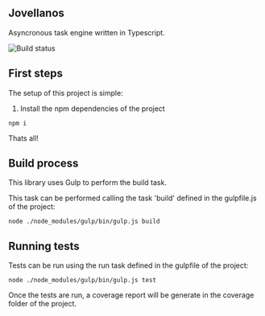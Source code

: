 ## Jovellanos

Asyncronous task engine written in Typescript.

![Build status](https://travis-ci.com/notaphplover/jovellanos.svg?branch=master)

## First steps

The setup of this project is simple:

1. Install the npm dependencies of the project

```
npm i
```

Thats all!

## Build process

This library uses Gulp to perform the build task.

This task can be performed calling the task 'build' defined in the gulpfile.js of the project:

```
node ./node_modules/gulp/bin/gulp.js build
```

## Running tests

Tests can be run using the run task defined in the gulpfile of the project:

```
node ./node_modules/gulp/bin/gulp.js test
```

Once the tests are run, a coverage report will be generate in the coverage folder of the project.

